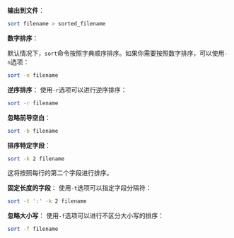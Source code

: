**输出到文件**：
   ```bash
   sort filename > sorted_filename
   ```

**数字排序**：

   默认情况下，`sort`命令按照字典顺序排序。如果你需要按照数字排序，可以使用`-n`选项：
   ```bash
   sort -n filename
   ```

**逆序排序**：
   使用`-r`选项可以进行逆序排序：
   ```bash
   sort -r filename
   ```

**忽略前导空白**：
   ```bash
   sort -b filename
   ```

**排序特定字段**：
   ```bash
   sort -k 2 filename
   ```
   这将按照每行的第二个字段进行排序。

**固定长度的字段**：
   使用`-t`选项可以指定字段分隔符：
   ```bash
   sort -t ':' -k 2 filename
   ```

**忽略大小写**：
   使用`-f`选项可以进行不区分大小写的排序：
   ```bash
   sort -f filename
   ```